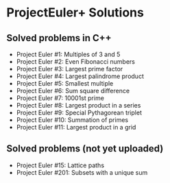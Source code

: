 # ProjectEuler+ Solutions

## Solved problems in C++
- Project Euler #1: Multiples of 3 and 5
- Project Euler #2: Even Fibonacci numbers
- Project Euler #3: Largest prime factor
- Project Euler #4: Largest palindrome product
- Project Euler #5: Smallest multiple
- Project Euler #6: Sum square difference
- Project Euler #7: 10001st prime
- Project Euler #8: Largest product in a series
- Project Euler #9: Special Pythagorean triplet
- Project Euler #10: Summation of primes
- Project Euler #11: Largest product in a grid

## Solved problems (not yet uploaded)
- Project Euler #15: Lattice paths
- Project Euler #201: Subsets with a unique sum

